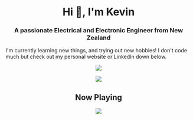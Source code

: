 <h1 align='center'>
 Hi 👋, I'm Kevin
</h1>

<h3 align='center'>
 A passionate Electrical and Electronic Engineer from New Zealand
</h3>

I'm currently learning new things, and trying out new hobbies! I don't code much but check out my personal website or LinkedIn down below.

<p align='center'>
 <a href="https://www.linkedin.com/in/kevintangnzl">
    <img src="https://img.shields.io/badge/linkedin-%230077B5.svg?&style=for-the-badge&logo=linkedin&logoColor=white"/>
 </a>
</p>

<p align='center'>
 <a href="#"><img src="https://github-readme-stats.vercel.app/api?username=KevTango&count_private=true&show_icons=true&theme=tokyonight"> </a>
</p>

<h2 align='center'>
 Now Playing
</h2>

<p align='center'>
 <a href="https://open.spotify.com/user/1242974390">
  <img src="https://kevtango.vercel.app/api/spotify">
</p>
